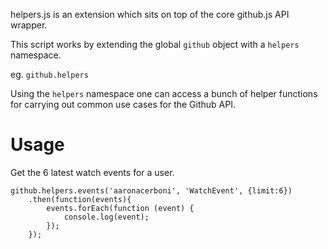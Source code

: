 helpers.js is an extension which sits on top of the core github.js API wrapper.

This script works by extending the global `github` object with a `helpers` namespace.

eg. `github.helpers`

Using the `helpers` namespace one can access a bunch of helper functions for carrying out common
use cases for the Github API.

# Usage

Get the 6 latest watch events for a user.

    github.helpers.events('aaronacerboni', 'WatchEvent', {limit:6})
        .then(function(events){
            events.forEach(function (event) {
                console.log(event);
            });
        });